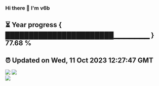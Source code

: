 ### Hi there 👋  I'm v6b  
⏳ Year progress { ███████████████████████▁▁▁▁▁▁▁ } 77.68 %
---
⏰ Updated on Wed, 11 Oct 2023 12:27:47 GMT
---
![](https://github-readme-stats.vercel.app/api?username=v6b&bg_color=30,e96443,904e95&title_color=fff&text_color=fff&layout=compact)
![](https://github-readme-stats.vercel.app/api/top-langs/?username=v6b&layout=compact&bg_color=30,e96443,904e95&title_color=fff&text_color=fff)  
![](https://gcore.jsdelivr.net/gh/v6b/v6b@main/assets/github-contribution-grid-snake.svg)

